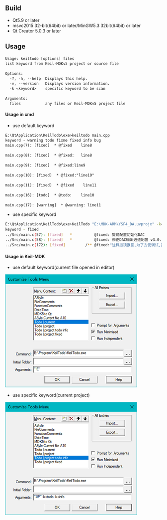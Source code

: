 ## Build 

* Qt5.9 or later
* msvc2015 32-bit(64bit) or later/MinGW5.3 32bit(64bit) or later
* Qt Creator 5.0.3 or later

## Usage

```shell
Usage: keiltodo [options] files
list keyword from Keil-MDKv5 project or source file

Options:
  -?, -h, --help  Displays this help.
  -v, --version   Displays version information.
  -k <keyword>    specific keyword to be scan

Arguments:
  files           any files or Keil-MDKv5 project file
```

#### Usage in cmd

* use default keyword

```shell
E:\QtApplication\KeilTodo\exe>keiltodo main.cpp
keyword - warning todo fixme fixed info bug
main.cpp(7): [fixed]  * @fixed    line8

main.cpp(8): [fixed]  * @fixed:   line8

main.cpp(9): [fixed]  * @fixed:line9

main.cpp(10): [fixed]  * @fixed:"line10"

main.cpp(11): [fixed]  * @fixed    line11

main.cpp(16): [todo]  * @todo:    line10

main.cpp(17): [warning]  * @warning: line11
```

* use specific keyword

```sh
E:\QtApplication\KeilTodo\exe>KeilTodo "E:\MDK-ARM\YSF4_DA.uvprojx" -k=fixed
keyword - fixed
../Src/main.c(57): [fixed]   *          @fixed: 提前配置初始化DAC
../Src/main.c(58): [fixed]   *          @fixed: 修正DAC输出通道配置 v3.0.0 20241522
../Src/main.c(172): [fixed]         /** @fixed:"注释振镜报警,为了方便调试,实装应取消注释" */
```

#### Usage in Keil-MDK

* use default keyword(current file opened in editor)

![image-20240222194158993](readme.assets/image-20240222194158993.png)

* use specific keyword(current project)

![image-20240222194325838](readme.assets/image-20240222194325838.png)

